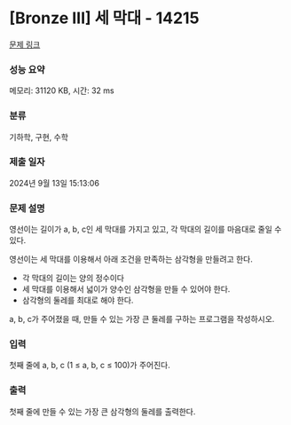 # [Bronze III] 세 막대 - 14215 

[문제 링크](https://www.acmicpc.net/problem/14215) 

### 성능 요약

메모리: 31120 KB, 시간: 32 ms

### 분류

기하학, 구현, 수학

### 제출 일자

2024년 9월 13일 15:13:06

### 문제 설명

<p>영선이는 길이가 a, b, c인 세 막대를 가지고 있고, 각 막대의 길이를 마음대로 줄일 수 있다.</p>

<p>영선이는 세 막대를 이용해서 아래 조건을 만족하는 삼각형을 만들려고 한다.</p>

<ul>
	<li>각 막대의 길이는 양의 정수이다</li>
	<li>세 막대를 이용해서 넓이가 양수인 삼각형을 만들 수 있어야 한다.</li>
	<li>삼각형의 둘레를 최대로 해야 한다.</li>
</ul>

<p>a, b, c가 주어졌을 때, 만들 수 있는 가장 큰 둘레를 구하는 프로그램을 작성하시오. </p>

### 입력 

 <p>첫째 줄에 a, b, c (1 ≤ a, b, c ≤ 100)가 주어진다.</p>

### 출력 

 <p>첫째 줄에 만들 수 있는 가장 큰 삼각형의 둘레를 출력한다.</p>

